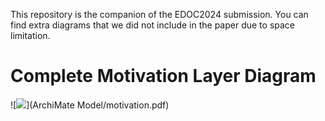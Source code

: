 This repository is the companion of the EDOC2024 submission. You can find extra diagrams that we did not include in the paper due to space limitation.

# Complete Motivation Layer Diagram
![<img src="thumbnails/motivation.png">](ArchiMate Model/motivation.pdf)
